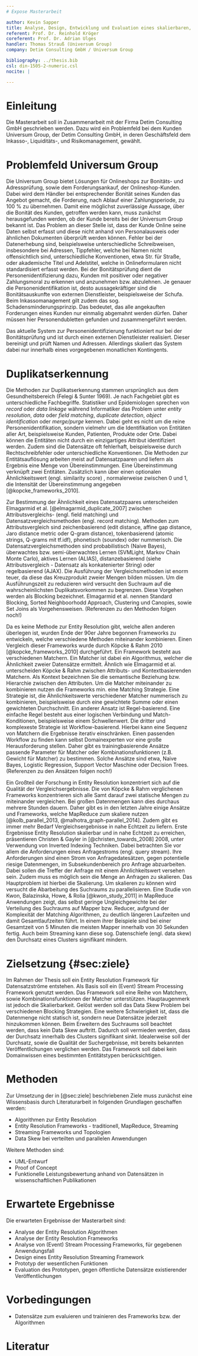 ```yaml
---
# Expose Masterarbeit

author: Kevin Sapper
title: Analyse, Design, Entwicklung und Evaluation eines skalierbaren, Echtzeit Entity Resolution Streaming Framework
referent: Prof. Dr. Reinhold Kröger
coreferent: Prof. Dr. Adrian Ulges
handler: Thomas Strauß (Universum Group)
company: Detim Consulting GmbH / Universum Group

bibliography: ../thesis.bib
csl: din-1505-2-numeric.csl
nocite: |

---
```


# Einleitung

Die Masterarbeit soll in Zusammenarbeit mit der Firma Detim Consulting GmbH
geschrieben werden. Dazu wird ein Problemfeld bei dem Kunden Universum Group,
der Detim Consulting GmbH, in deren Geschäftsfeld dem Inkasso-, Liquiditäts-,
und Risikomanagement, gewählt.

# Problemfeld Universum Group

Die Universum Group bietet Lösungen für Onlineshops zur Bonitäts- und
Adressprüfung, sowie dem Forderungsankauf, der Onlineshop-Kunden. Dabei wird dem
Händler bei entsprechender Bonität seines Kunden das Angebot gemacht, die
Forderung, nach Ablauf einer Zahlungsperiode, zu 100 % zu übernehmen. Damit eine
möglichst zuverlässige Aussage, über die Bonität des Kunden, getroffen werden
kann, muss zunächst herausgefunden werden, ob der Kunde bereits bei der
Universum Group bekannt ist. Das Problem an dieser Stelle ist, dass der Kunde
Online seine Daten selbst erfasst und diese nicht anhand von Personalausweis
oder ähnlichen Dokumenten überprüft werden können. Fehler bei der Datenerhebung
sind, beispielsweise unterschiedliche Schreibweisen, insbesondere bei Adressen,
Tippfehler, welche bei Namen nicht offensichtlich sind, unterschiedliche
Konventionen, etwa Str. für Straße, oder akademische Titel und Adelstitel,
welche in Onlineformularen nicht standardisiert erfasst werden. Bei der
Bonitätsprüfung dient die Personenidentifizierung dazu, Kunden mit positiver
oder negativer Zahlungsmoral zu erkennen und anzunehmen bzw. abzulehnen. Je
genauer die Personenidentifikation ist, desto aussagekräftiger sind die
Bonitätsauskunfte von externen Dienstleister, beispielsweise der Schufa. Beim
Inkassomanagement gilt zudem das sog. Schadensminderungsprinzip. Das bedeutet,
das alle angekauften Forderungen eines Kunden nur einmalig abgemahnt werden
dürfen. Daher müssen hier Personendubletten gefunden und zusammengeführt werden.

Das aktuelle System zur Personenidentifizierung funktioniert nur bei der
Bonitätsprüfung und ist durch einen externen Dienstleister realisiert. Dieser
bereinigt und prüft Namen und Adressen. Allerdings skaliert das System dabei nur
innerhalb eines vorgegebenen monatlichen Kontingents.

# Duplikatserkennung

Die Methoden zur Duplikatserkennung stammen ursprünglich aus dem
Gesundheitsbereich (Felegi & Sunter 1969). Je nach Fachgebiet gibt es
unterschiedliche Fachbegriffe. Statistiker und Epidemiologen sprechen von
*record* oder *data linkage* während Informatiker das Problem unter *entity
resolution*, *data* oder *field matching*, *duplicate detection*, *object
identification* oder *merge/purge* kennen. Dabei geht es nicht um die reine
Personenidentifikation, sondern vielmehr um die Identifikation von Entitäten
aller Art, beispielsweise Kunden, Patienten, Produkte oder Orte. Dabei können
die Entitäten nicht durch ein einzigartiges Attribut identifiziert werden.
Zudem sind die Datensätze oft fehlerhaft, beispielsweise durch
Rechtschreibfehler oder unterschiedliche Konventionen. Die Methoden zur
Entitätsauflösung arbeiten meist auf Datensatzpaaren und liefern als Ergebnis
eine Menge von Übereinstimmungen. Eine Übereinstimmung verknüpft zwei Entitäten.
Zusätzlich kann über einen optionalen Ähnlichkeitswert (engl. similarity score)
, normalerweise zwischen 0 und 1, die Intensität der Übereinstimmung angegeben
[@kopcke_frameworks_2010].

Zur Bestimmung der Ähnlichkeit eines Datensatzpaares unterscheiden Elmagarmid et
al. [@elmagarmid_duplicate_2007] zwischen Attributsvergleichs- (engl. field
matching) und Datensatzvergleichsmethoden (engl. record matching). Methoden zum
Attributsvergleich sind zeichenbasierend (edit distance, affine gap distance,
Jaro distance metric oder Q-gram distance), tokenbasierend (atomic strings,
Q-grams mit tf.idf), phonetisch (soundex) oder nummerisch. Die
Datensatzvergleichsmethoden sind probabilistisch (Naive Bayes), überwachtes bzw.
semi-überwachtes Lernen (SVMLight, Markov Chain Monte Carlo), aktives Lernen
(ALIAS), distanzebasierend (siehe Attributsvergleich - Datensatz als
konkatenierter String) oder regelbasierend (AJAX). Die Ausführung der
Vergleichsmethoden ist enorm teuer, da diese das Kreuzprodukt zweier Mengen
bilden müssen. Um die Ausführungszeit zu reduzieren wird versucht den Suchraum
auf die wahrscheinlichsten Duplikatsvorkommen zu begrenzen. Diese Vorgehen
werden als Blocking bezeichnet. Elmagarmid et al. nennen Standard Blocking,
Sorted Neighboorhodd Approach, Clustering und Canopies, sowie Set Joins als
Vorgehensweisen. (Referenzen zu den Methoden folgen noch!)

Da es keine Methode zur Entity Resolution gibt, welche allen anderen überlegen
ist, wurden Ende der 90er Jahre begonnen Frameworks zu entwickeln, welche
verschiedene Methoden miteinander kombinieren. Einen Vergleich dieser Frameworks
wurde durch Köpcke & Rahm 2010 [@kopcke_frameworks_2010] durchgeführt. Ein
Framework besteht aus verschiedenen Matchern. Ein Matcher ist dabei ein
Algorithmus, welcher die Ähnlichkeit zweier Datensätze ermittelt. Ähnlich wie
Elmagarmid et al. unterscheiden Köpcke & Rahm zwischen Attributs- und
Kontextbasierenden Matchern. Als Kontext bezeichnen Sie die semantische
Beziehung bzw. Hierarchie zwischen den Attributen. Um die Matcher miteinander zu
kombinieren nutzen die Frameworks min. eine Matching Strategie. Eine Strategie
ist, die Ähnlichkeitswerte verschiedener Matcher nummerisch zu kombinieren,
beispielsweise durch eine gewichtete Summe oder einen gewichteten Durchschnitt.
Ein anderer Ansatz ist Regel-basierend. Eine einfache Regel besteht aus einer
logischen Verbindung und Match-Konditionen, beispielsweise einem Schwellenwert.
Die dritter und komplexeste Strategie ist Workflow-basierend. Hierbei kann eine
Sequenz von Matchern die Ergebnisse iterativ einschränken. Einen passenden
Workflow zu finden kann selbst Domainexperten vor eine große Herausforderung
stellen. Daher gibt es trainingbasierende Ansätze passende Parameter für Matcher
oder Kombinationsfunktionen (z.B. Gewicht für Matcher) zu bestimmen. Solche
Ansätze sind etwa, Naive Bayes, Logistic Regression, Support Vector Maschine
oder Decision Trees. (Referenzen zu den Ansätzen folgen noch!)

Ein Großteil der Forschung in Entity Resolution konzentriert sich auf die
Qualität der Vergleichsergebnisse. Die von Köpcke & Rahm verglichenen Frameworks
konzentrieren sich alle Samt darauf zwei statische Mengen zu miteinander
vergleichen. Bei großen Datenmengen kann dies durchaus mehrere Stunden dauern.
Daher gibt es in den letzten Jahre einige Ansätze und Frameworks, welche
MapReduce zum skaliere nutzen [@kolb_parallel_2013,
@malhotra_graph-parallel_2014]. Zudem gibt es immer mehr Bedarf
Vergleichsergebnisse in nahe Echtzeit zu liefern. Erste Ergebnisse Entity
Resolution skalierbar und in nahe Echtzeit zu erreichen, präsentieren Christen &
Gayler in [@christen_towards_2008] 2008, unter Verwendung von Inverted Indexing
Techniken. Dabei betrachten Sie vor allem die Anforderungen eines Anfragestroms
(engl. query stream). Ihre Anforderungen sind einen Strom von Anfragedatesätzen,
gegen potentielle riesige Datenmengen, im Subsekundenbereich pro Anfrage
abzuarbeiten. Dabei sollen die Treffer der Anfrage mit einem Ähnlichkeitswert
versehen sein. Zudem muss es möglich sein die Menge an Anfragen zu skalieren.
Das Hauptproblem ist hierbei die Skalierung. Um skalieren zu können wird
versucht die Abarbeitung des Suchraums zu parallelisieren. Eine Studie von Kwon,
Balazinska, Howe, & Rolia [@kwon_study_2011] in MapReduce Anwendungen zeigt, das
selbst geringe Ungleichgewichte bei der Verteilung des Suchraums auf Mapper bzw.
Reducer, aufgrund der Komplexität der Matching Algorithmen, zu deutlich längeren
Laufzeiten und damit Gesamtlaufzeiten führt. In einem ihrer Beispiele sind bei
einer Gesamtzeit von 5 Minuten die meisten Mapper innerhalb von 30 Sekunden
fertig. Auch beim Streaming kann diese sog. Datenschiefe (engl. data skew) den
Durchsatz eines Clusters signifikant mindern.

# Zielsetzung {#sec:ziele}

Im Rahmen der Thesis soll ein Entity Resolution Framework für Datensatzströme
entstehen. Als Basis soll ein (Event) Stream Processing Framework genutzt
werden. Das Framework soll eine Reihe von Matchern, sowie Kombinationsfunktionen
der Matcher unterstützen. Hauptaugenmerk ist jedoch die Skalierbarkeit. Gelöst
werden soll das Data Skew Problem bei verschiedenen Blocking Strategien. Eine
weitere Schwierigkeit ist, dass die Datenmenge nicht statisch ist, sondern neue
Datensätze jederzeit hinzukommen können. Beim Erweitern des Suchraums soll
beachtet werden, dass kein Data Skew auftritt. Dadurch soll vermieden werden,
dass der Durchsatz innerhalb des Clusters signifikant sinkt. Idealerweise soll
der Durchsatz, sowie die Qualität der Suchergebnisse, mit bereits bekannten
Veröffentlichungen verglichen werden. Das Framework soll dabei kein Domainwissen
eines bestimmten Entitätstypen berücksichtigen.

# Methoden

Zur Umsetzung der in [@sec:ziele] beschriebenen Ziele muss zunächst eine
Wissensbasis durch Literaturarbeit in folgenden Grundlagen geschaffen werden:

* Algorithmen zur Entity Resolution
* Entity Resolution Frameworks - traditionell, MapReduce, Streaming
* Streaming Frameworks und Topologien
* Data Skew bei verteilten und parallelen Anwendungen

Weitere Methoden sind:

* UML-Entwurf
* Proof of Concept
* Funktionelle Leistungsbewertung anhand von Datensätzen in wissenschaftlichen
  Publikationen

# Erwartete Ergebnisse

Die erwarteten Ergebnisse der Masterarbeit sind:

* Analyse der Entity Resolution Algorithmen
* Analyse der Entity Resolution Frameworks
* Analyse von (Event) Stream Processing Frameworks, für gegebenen Anwendungsfall
* Design eines Entity Resolution Streaming Framework
* Prototyp der wesentlichen Funktionen
* Evaluation des Prototypen, gegen öffentliche Datensätze existierender
  Veröffentlichungen

# Vorbedingungen

* Datensätze zum evaluieren und trainieren des Frameworks bzw. der Algorithmen

# Literatur
